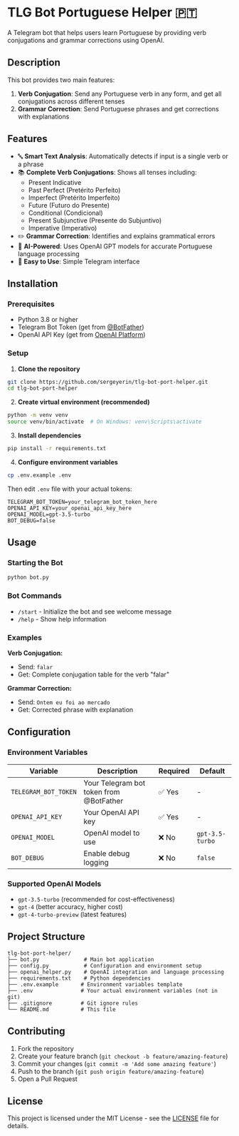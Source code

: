 # TLG Bot Portuguese Helper 🇵🇹

A Telegram bot that helps users learn Portuguese by providing verb conjugations and grammar corrections using OpenAI.

## Description

This bot provides two main features:
1. **Verb Conjugation**: Send any Portuguese verb in any form, and get all conjugations across different tenses
2. **Grammar Correction**: Send Portuguese phrases and get corrections with explanations

## Features

- 🔤 **Smart Text Analysis**: Automatically detects if input is a single verb or a phrase
- 📚 **Complete Verb Conjugations**: Shows all tenses including:
  - Present Indicative
  - Past Perfect (Pretérito Perfeito)
  - Imperfect (Pretérito Imperfeito)
  - Future (Futuro do Presente)
  - Conditional (Condicional)
  - Present Subjunctive (Presente do Subjuntivo)
  - Imperative (Imperativo)
- ✏️ **Grammar Correction**: Identifies and explains grammatical errors
- 🤖 **AI-Powered**: Uses OpenAI GPT models for accurate Portuguese language processing
- 📱 **Easy to Use**: Simple Telegram interface

## Installation

### Prerequisites

- Python 3.8 or higher
- Telegram Bot Token (get from [@BotFather](https://t.me/BotFather))
- OpenAI API Key (get from [OpenAI Platform](https://platform.openai.com/api-keys))

### Setup

1. **Clone the repository**
```bash
git clone https://github.com/sergeyerin/tlg-bot-port-helper.git
cd tlg-bot-port-helper
```

2. **Create virtual environment (recommended)**
```bash
python -m venv venv
source venv/bin/activate  # On Windows: venv\Scripts\activate
```

3. **Install dependencies**
```bash
pip install -r requirements.txt
```

4. **Configure environment variables**
```bash
cp .env.example .env
```
Then edit `.env` file with your actual tokens:
```env
TELEGRAM_BOT_TOKEN=your_telegram_bot_token_here
OPENAI_API_KEY=your_openai_api_key_here
OPENAI_MODEL=gpt-3.5-turbo
BOT_DEBUG=false
```

## Usage

### Starting the Bot

```bash
python bot.py
```

### Bot Commands

- `/start` - Initialize the bot and see welcome message
- `/help` - Show help information

### Examples

**Verb Conjugation:**
- Send: `falar`
- Get: Complete conjugation table for the verb "falar"

**Grammar Correction:**
- Send: `Ontem eu foi ao mercado`
- Get: Corrected phrase with explanation

## Configuration

### Environment Variables

| Variable | Description | Required | Default |
|----------|-------------|----------|---------|
| `TELEGRAM_BOT_TOKEN` | Your Telegram bot token from @BotFather | ✅ Yes | - |
| `OPENAI_API_KEY` | Your OpenAI API key | ✅ Yes | - |
| `OPENAI_MODEL` | OpenAI model to use | ❌ No | `gpt-3.5-turbo` |
| `BOT_DEBUG` | Enable debug logging | ❌ No | `false` |

### Supported OpenAI Models

- `gpt-3.5-turbo` (recommended for cost-effectiveness)
- `gpt-4` (better accuracy, higher cost)
- `gpt-4-turbo-preview` (latest features)

## Project Structure

```
tlg-bot-port-helper/
├── bot.py              # Main bot application
├── config.py           # Configuration and environment setup
├── openai_helper.py    # OpenAI integration and language processing
├── requirements.txt    # Python dependencies
├── .env.example       # Environment variables template
├── .env               # Your actual environment variables (not in git)
├── .gitignore         # Git ignore rules
└── README.md          # This file
```

## Contributing

1. Fork the repository
2. Create your feature branch (`git checkout -b feature/amazing-feature`)
3. Commit your changes (`git commit -m 'Add some amazing feature'`)
4. Push to the branch (`git push origin feature/amazing-feature`)
5. Open a Pull Request

## License

This project is licensed under the MIT License - see the [LICENSE](LICENSE) file for details.